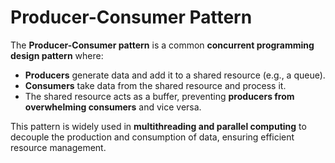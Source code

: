 # **Producer-Consumer Pattern**

The **Producer-Consumer pattern** is a common **concurrent programming design pattern** where:

- **Producers** generate data and add it to a shared resource (e.g., a queue).
- **Consumers** take data from the shared resource and process it.
- The shared resource acts as a buffer, preventing **producers from overwhelming consumers** and vice versa.

This pattern is widely used in **multithreading and parallel computing** to decouple the production and consumption of data, ensuring efficient resource management.



